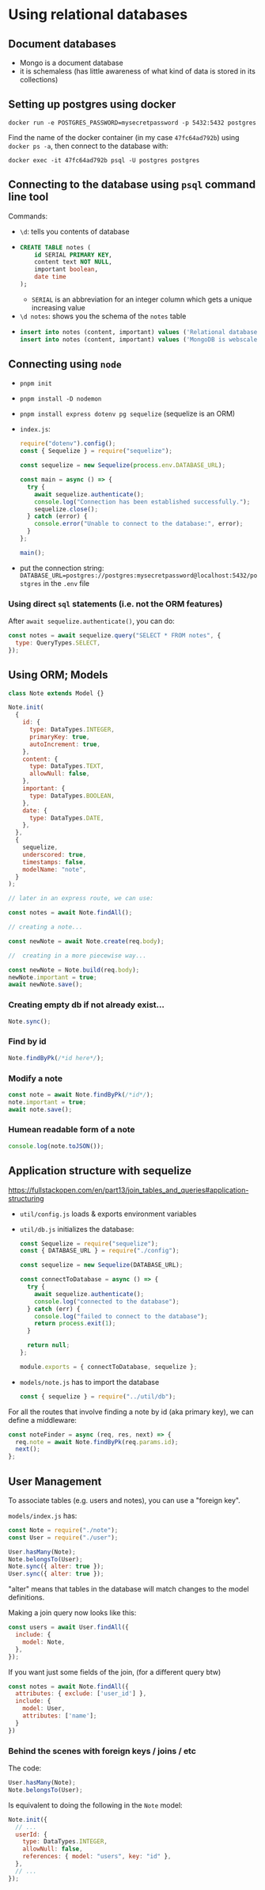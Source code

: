 # Using relational databases

## Document databases

- Mongo is a document database
- it is schemaless (has little awareness of what kind of data is stored in its collections)

## Setting up postgres using docker

```
docker run -e POSTGRES_PASSWORD=mysecretpassword -p 5432:5432 postgres
```

Find the name of the docker container (in my case `47fc64ad792b`) using `docker ps -a`, then connect to the database with:

```
docker exec -it 47fc64ad792b psql -U postgres postgres
```

## Connecting to the database using `psql` command line tool

Commands:

- `\d`: tells you contents of database
- ```sql
  CREATE TABLE notes (
      id SERIAL PRIMARY KEY,
      content text NOT NULL,
      important boolean,
      date time
  );
  ```
  - `SERIAL` is an abbreviation for an integer column which gets a unique increasing value
- `\d notes`: shows you the schema of the `notes` table
- ```sql
  insert into notes (content, important) values ('Relational databases rule the world', true);
  insert into notes (content, important) values ('MongoDB is webscale', false);
  ```

## Connecting using `node`

- `pnpm init`
- `pnpm install -D nodemon`
- `pnpm install express dotenv pg sequelize` (sequelize is an ORM)
- `index.js`:

  ```js
  require("dotenv").config();
  const { Sequelize } = require("sequelize");

  const sequelize = new Sequelize(process.env.DATABASE_URL);

  const main = async () => {
    try {
      await sequelize.authenticate();
      console.log("Connection has been established successfully.");
      sequelize.close();
    } catch (error) {
      console.error("Unable to connect to the database:", error);
    }
  };

  main();
  ```

- put the connection string: `DATABASE_URL=postgres://postgres:mysecretpassword@localhost:5432/postgres` in the `.env` file

### Using direct `sql` statements (i.e. not the ORM features)

After `await sequelize.authenticate()`, you can do:

```js
const notes = await sequelize.query("SELECT * FROM notes", {
  type: QueryTypes.SELECT,
});
```

## Using ORM; Models

```js
class Note extends Model {}

Note.init(
  {
    id: {
      type: DataTypes.INTEGER,
      primaryKey: true,
      autoIncrement: true,
    },
    content: {
      type: DataTypes.TEXT,
      allowNull: false,
    },
    important: {
      type: DataTypes.BOOLEAN,
    },
    date: {
      type: DataTypes.DATE,
    },
  },
  {
    sequelize,
    underscored: true,
    timestamps: false,
    modelName: "note",
  }
);

// later in an express route, we can use:

const notes = await Note.findAll();

// creating a note...

const newNote = await Note.create(req.body);

//  creating in a more piecewise way...

const newNote = Note.build(req.body);
newNote.important = true;
await newNote.save();
```

### Creating empty db if not already exist...

```js
Note.sync();
```

### Find by id

```js
Note.findByPk(/*id here*/);
```

### Modify a note

```js
const note = await Note.findByPk(/*id*/);
note.important = true;
await note.save();
```

### Humean readable form of a note

```js
console.log(note.toJSON());
```

## Application structure with sequelize

https://fullstackopen.com/en/part13/join_tables_and_queries#application-structuring

- `util/config.js` loads & exports environment variables
- `util/db.js` initializes the database:

  ```js
  const Sequelize = require("sequelize");
  const { DATABASE_URL } = require("./config");

  const sequelize = new Sequelize(DATABASE_URL);

  const connectToDatabase = async () => {
    try {
      await sequelize.authenticate();
      console.log("connected to the database");
    } catch (err) {
      console.log("failed to connect to the database");
      return process.exit(1);
    }

    return null;
  };

  module.exports = { connectToDatabase, sequelize };
  ```

- `models/note.js` has to import the database
  ```js
  const { sequelize } = require("../util/db");
  ```

For all the routes that involve finding a note by id (aka primary key), we can define a middleware:

```js
const noteFinder = async (req, res, next) => {
  req.note = await Note.findByPk(req.params.id);
  next();
};
```

## User Management

To associate tables (e.g. users and notes), you can use a "foreign key".

`models/index.js` has:

```js
const Note = require("./note");
const User = require("./user");

User.hasMany(Note);
Note.belongsTo(User);
Note.sync({ alter: true });
User.sync({ alter: true });
```

"alter" means that tables in the database will match changes to the model definitions.

Making a join query now looks like this:

```js
const users = await User.findAll({
  include: {
    model: Note,
  },
});
```

If you want just some fields of the join, (for a different query btw)

```js
const notes = await Note.findAll({
  attributes: { exclude: ['user_id'] },
  include: {
    model: User,
    attributes: ['name'];
  }
})
```

### Behind the scenes with foreign keys / joins / etc

The code:

```js
User.hasMany(Note);
Note.belongsTo(User);
```

Is equivalent to doing the following in the `Note` model:

```js
Note.init({
  // ...
  userId: {
    type: DataTypes.INTEGER,
    allowNull: false,
    references: { model: "users", key: "id" },
  },
  // ...
});
```
